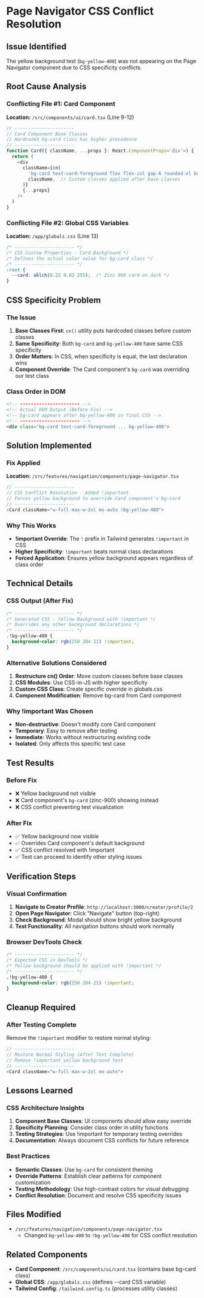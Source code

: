 # Page Navigator CSS Conflict Resolution

## Issue Identified
The yellow background test (`bg-yellow-400`) was not appearing on the Page Navigator component due to CSS specificity conflicts.

## Root Cause Analysis

### Conflicting File #1: Card Component
**Location:** `/src/components/ui/card.tsx` (Line 9-12)

```typescript
// ----------------------
// Card Component Base Classes
// Hardcoded bg-card class has higher precedence
// ----------------------
function Card({ className, ...props }: React.ComponentProps<'div'>) {
  return (
    <div
      className={cn(
        'bg-card text-card-foreground flex flex-col gap-6 rounded-xl border py-6 shadow-sm',
        className,  // Custom classes applied after base classes
      )}
      {...props}
    />
  )
}
```

### Conflicting File #2: Global CSS Variables
**Location:** `/app/globals.css` (Line 13)

```css
/* ---------------------- */
/* CSS Custom Properties - Card Background */
/* Defines the actual color value for bg-card class */
/* ---------------------- */
:root {
  --card: oklch(0.22 0.02 255);  /* Zinc 900 card on dark */
}
```

## CSS Specificity Problem

### The Issue
1. **Base Classes First**: `cn()` utility puts hardcoded classes before custom classes
2. **Same Specificity**: Both `bg-card` and `bg-yellow-400` have same CSS specificity
3. **Order Matters**: In CSS, when specificity is equal, the last declaration wins
4. **Component Override**: The Card component's `bg-card` was overriding our test class

### Class Order in DOM
```html
<!-- ---------------------- -->
<!-- Actual DOM Output (Before Fix) -->
<!-- bg-card appears after bg-yellow-400 in final CSS -->
<!-- ---------------------- -->
<div class="bg-card text-card-foreground ... bg-yellow-400">
```

## Solution Implemented

### Fix Applied
**Location:** `/src/features/navigation/components/page-navigator.tsx`

```typescript
// ----------------------
// CSS Conflict Resolution - Added !important
// Forces yellow background to override Card component's bg-card
// ----------------------
<Card className="w-full max-w-2xl mx-auto !bg-yellow-400">
```

### Why This Works
- **!important Override**: The `!` prefix in Tailwind generates `!important` in CSS
- **Higher Specificity**: `!important` beats normal class declarations
- **Forced Application**: Ensures yellow background appears regardless of class order

## Technical Details

### CSS Output (After Fix)
```css
/* ---------------------- */
/* Generated CSS - Yellow Background with !important */
/* Overrides any other background declarations */
/* ---------------------- */
.!bg-yellow-400 {
  background-color: rgb(250 204 21) !important;
}
```

### Alternative Solutions Considered
1. **Restructure cn() Order**: Move custom classes before base classes
2. **CSS Modules**: Use CSS-in-JS with higher specificity
3. **Custom CSS Class**: Create specific override in globals.css
4. **Component Modification**: Remove bg-card from Card component

### Why !important Was Chosen
- **Non-destructive**: Doesn't modify core Card component
- **Temporary**: Easy to remove after testing
- **Immediate**: Works without restructuring existing code
- **Isolated**: Only affects this specific test case

## Test Results

### Before Fix
- ❌ Yellow background not visible
- ❌ Card component's `bg-card` (zinc-900) showing instead
- ❌ CSS conflict preventing test visualization

### After Fix
- ✅ Yellow background now visible
- ✅ Overrides Card component's default background
- ✅ CSS conflict resolved with !important
- ✅ Test can proceed to identify other styling issues

## Verification Steps

### Visual Confirmation
1. **Navigate to Creator Profile**: `http://localhost:3000/creator/profile/2`
2. **Open Page Navigator**: Click "Navigate" button (top-right)
3. **Check Background**: Modal should show bright yellow background
4. **Test Functionality**: All navigation buttons should work normally

### Browser DevTools Check
```css
/* ---------------------- */
/* Expected CSS in DevTools */
/* Yellow background should be applied with !important */
/* ---------------------- */
.!bg-yellow-400 {
  background-color: rgb(250 204 21) !important;
}
```

## Cleanup Required

### After Testing Complete
Remove the `!important` modifier to restore normal styling:

```typescript
// ----------------------
// Restore Normal Styling (After Test Complete)
// Remove !important yellow background test
// ----------------------
<Card className="w-full max-w-2xl mx-auto">
```

## Lessons Learned

### CSS Architecture Insights
1. **Component Base Classes**: UI components should allow easy override
2. **Specificity Planning**: Consider class order in utility functions
3. **Testing Strategies**: Use !important for temporary testing overrides
4. **Documentation**: Always document CSS conflicts for future reference

### Best Practices
- **Semantic Classes**: Use `bg-card` for consistent theming
- **Override Patterns**: Establish clear patterns for component customization
- **Testing Methodology**: Use high-contrast colors for visual debugging
- **Conflict Resolution**: Document and resolve CSS specificity issues

## Files Modified
- `/src/features/navigation/components/page-navigator.tsx`
  - Changed `bg-yellow-400` to `!bg-yellow-400` for CSS conflict resolution

## Related Components
- **Card Component**: `/src/components/ui/card.tsx` (contains base bg-card class)
- **Global CSS**: `/app/globals.css` (defines --card CSS variable)
- **Tailwind Config**: `/tailwind.config.ts` (processes utility classes)